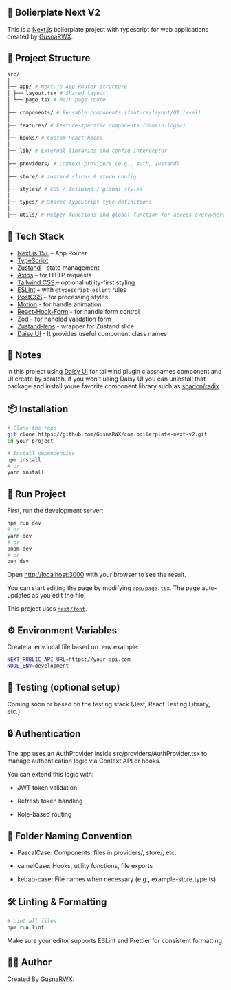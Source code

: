 ## 🚀 Bolierplate Next V2

This is a [Next.js](https://nextjs.org) boilerplate project with typescript for web applications created by [GusnaRWX](https://github.com/GusnaRWX).

## 📁 Project Structure

```bash
src/
│
├── app/ # Next.js App Router structure
│ ├── layout.tsx # Shared layout
│ └── page.tsx # Main page route
│
├── components/ # Reusable components (feature/layout/UI level)
│
├── features/ # Feature-specific components (domain logic)
│
├── hooks/ # Custom React hooks
│
├── lib/ # External libraries and config interceptor
│
├── providers/ # Context providers (e.g., Auth, Zustand)
│
├── store/ # zustand slices & store config
│
├── styles/ # CSS / Tailwind / global styles
│
├── types/ # Shared TypeScript type definitions
│
├── utils/ # Helper functions and global function for access everywhere
```

## 🧱 Tech Stack

- [Next.js 15+](https://nextjs.org/docs) – App Router
- [TypeScript](https://www.typescriptlang.org/)
- [Zustand](https://zustand-demo.pmnd.rs/) - state management
- [Axios](https://axios-http.com/) – for HTTP requests
- [Tailwind CSS](https://tailwindcss.com/) – optional utility-first styling
- [ESLint](https://eslint.org/) – with `@typescript-eslint` rules
- [PostCSS](https://postcss.org/) – for processing styles
- [Motion](https://motion.dev/docs) - for handle animation
- [React-Hook-Form](https://react-hook-form.com/get-started#Quickstart) - for handle form control
- [Zod](https://zod.dev/) - for handled validation form
- [Zustand-lens](https://github.com/dhmk083/dhmk-zustand-lens) - wrapper for Zustand slice
- [Daisy UI](https://daisyui.com/) - It provides useful component class names

## 📁 Notes

in this project using [Daisy UI](https://daisyui.com/) for tailwind plugin classnames component and UI create by scratch. if you won't using Daisy UI you can uninstall that package and install youre favorite component library such as [shadcn/radix](https://ui.shadcn.com/).



## 📦 Installation

```bash
# Clone the repo
git clone https://github.com/GusnaRWX/com.boilerplate-next-v2.git
cd your-project

# Install dependencies
npm install
# or
yarn install
```

## 🚀 Run Project

First, run the development server:

```bash
npm run dev
# or
yarn dev
# or
pnpm dev
# or
bun dev
```

Open [http://localhost:3000](http://localhost:3000) with your browser to see the result.

You can start editing the page by modifying `app/page.tsx`. The page auto-updates as you edit the file.

This project uses [`next/font`](https://nextjs.org/docs/app/building-your-application/optimizing/fonts).


## ⚙️ Environment Variables
Create a .env.local file based on .env.example:

```bash
NEXT_PUBLIC_API_URL=https://your-api.com
NODE_ENV=development
```

## 🧪 Testing (optional setup)
Coming soon or based on the testing stack (Jest, React Testing Library, etc.).


## 🔒 Authentication
The app uses an AuthProvider inside src/providers/AuthProvider.tsx to manage authentication logic via Context API or hooks.

You can extend this logic with:

- JWT token validation

- Refresh token handling

- Role-based routing


## 📘 Folder Naming Convention
- PascalCase: Components, files in providers/, store/, etc.

- camelCase: Hooks, utility functions, file exports

- kebab-case: File names when necessary (e.g., example-store.type.ts)

## 🛠 Linting & Formatting

```bash
# Lint all files
npm run lint
```
Make sure your editor supports ESLint and Prettier for consistent formatting.

## 👨‍💻 Author

Created By [GusnaRWX](https://github.com/GusnaRWX).

